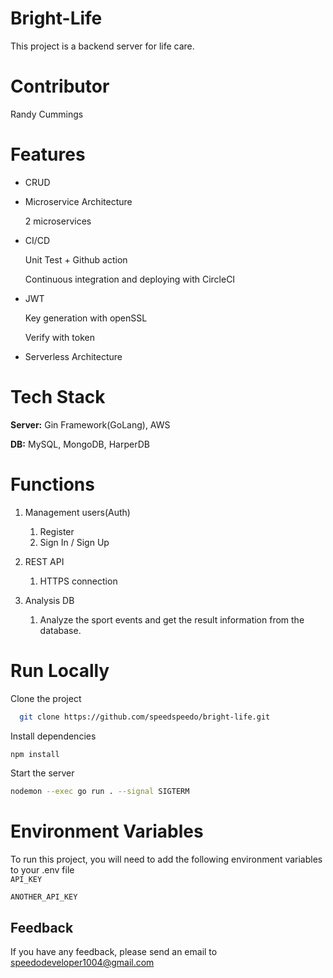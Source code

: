 # Bright-Life
This project is a backend server for life care.
 
# Contributor 
Randy Cummings

# Features  

- CRUD
- Microservice Architecture

    2 microservices

- CI/CD

    Unit Test + Github action

    Continuous integration and deploying with CircleCI

- JWT

    Key generation with openSSL

    Verify with token

- Serverless Architecture

# Tech Stack  

**Server:** Gin Framework(GoLang), AWS

**DB:** MySQL, MongoDB, HarperDB

# Functions  
1. Management users(Auth)
    1. Register
    2. Sign In / Sign Up
2. REST API
    1. HTTPS connection
3. Analysis DB

    1. Analyze the sport events and get the result information from the database.


# Run Locally  

Clone the project  

~~~bash  
  git clone https://github.com/speedspeedo/bright-life.git
~~~

Install dependencies  

~~~bash  
npm install
~~~

Start the server  

~~~bash  
nodemon --exec go run . --signal SIGTERM
~~~

# Environment Variables  

To run this project, you will need to add the following environment variables to your .env file  
`API_KEY`  

`ANOTHER_API_KEY` 

## Feedback  

If you have any feedback, please send an email to speedodeveloper1004@gmail.com
